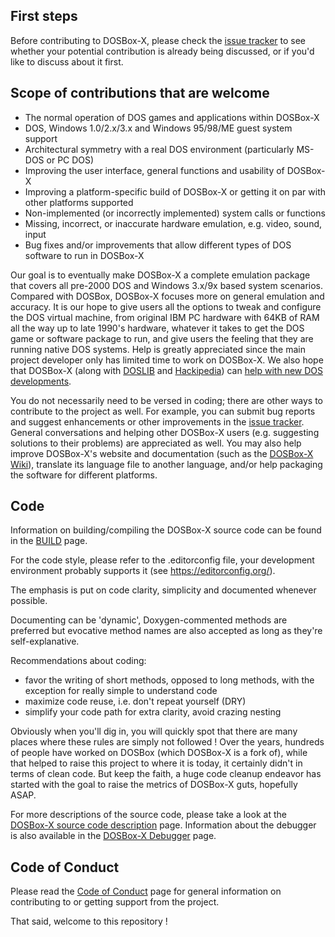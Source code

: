 ## First steps

Before contributing to DOSBox-X, please check the [issue tracker](https://github.com/joncampbell123/dosbox-x/issues) to see whether your potential contribution is already being discussed, or if you'd like to discuss about it first.

## Scope of contributions that are welcome

- The normal operation of DOS games and applications within DOSBox-X 
- DOS, Windows 1.0/2.x/3.x and Windows 95/98/ME guest system support
- Architectural symmetry with a real DOS environment (particularly MS-DOS or PC DOS)
- Improving the user interface, general functions and usability of DOSBox-X
- Improving a platform-specific build of DOSBox-X or getting it on par with other platforms supported
- Non-implemented (or incorrectly implemented) system calls or functions
- Missing, incorrect, or inaccurate hardware emulation, e.g. video, sound, input
- Bug fixes and/or improvements that allow different types of DOS software to run in DOSBox-X

Our goal is to eventually make DOSBox-X a complete emulation package that covers all pre-2000 DOS and Windows 3.x/9x based system scenarios. Compared with DOSBox, DOSBox-X focuses more on general emulation and accuracy. It is our hope to give users all the options to tweak and configure the DOS virtual machine, from original IBM PC hardware with 64KB of RAM all the way up to late 1990's hardware, whatever it takes to get the DOS game or software package to run, and give users the feeling that they are running native DOS systems. Help is greatly appreciated since the main project developer only has limited time to work on DOSBox-X. We also hope that DOSBox-X (along with [DOSLIB](https://github.com/joncampbell123/doslib) and [Hackipedia](http://hackipedia.org/)) can [help with new DOS developments](https://dosbox-x.com/newdosdevelopment.html).

You do not necessarily need to be versed in coding; there are other ways to contribute to the project as well. For example, you can submit bug reports and suggest enhancements or other improvements in the [issue tracker](https://github.com/joncampbell123/dosbox-x/issues). General conversations and helping other DOSBox-X users (e.g. suggesting solutions to their problems) are appreciated as well. You may also help improve DOSBox-X's website and documentation (such as the [DOSBox-X Wiki](https://dosbox-x.com/wiki)), translate its language file to another language, and/or help packaging the software for different platforms.


## Code

Information on building/compiling the DOSBox-X source code can be found in the [BUILD](BUILD.md) page.

For the code style, please refer to the .editorconfig file, your development environment probably supports it (see https://editorconfig.org/).

The emphasis is put on code clarity, simplicity and documented whenever possible.

Documenting can be 'dynamic', Doxygen-commented methods are preferred but evocative method names are also accepted as long as they're self-explanative.

Recommendations about coding:
- favor the writing of short methods, opposed to long methods, with the exception for really simple to understand code
- maximize code reuse, i.e. don't repeat yourself (DRY)
- simplify your code path for extra clarity, avoid crazing nesting

Obviously when you'll dig in, you will quickly spot that there are many places where these rules are simply not followed ! Over the years, hundreds of people have worked on DOSBox (which DOSBox-X is a fork of), while that helped to raise this project to where it is today, it certainly didn't in terms of clean code. But keep the faith, a huge code cleanup endeavor has started with the goal to raise the metrics of DOSBox-X guts, hopefully ASAP.

For more descriptions of the source code, please take a look at the [DOSBox-X source code description](README.source-code-description) page. Information about the debugger is also available in the [DOSBox-X Debugger](README.debugger) page.


## Code of Conduct

Please read the [Code of Conduct](CODE_OF_CONDUCT.md) page for general information on contributing to or getting support from the project.

That said, welcome to this repository !
